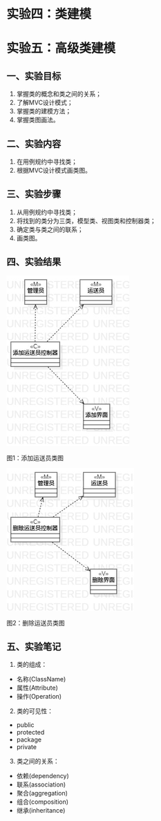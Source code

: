 # 实验四：类建模
# 实验五：高级类建模

## 一、实验目标
1. 掌握类的概念和类之间的关系；
2. 了解MVC设计模式；
3. 掌握类的建模方法；
4. 掌握类图画法。

## 二、实验内容
1. 在用例规约中寻找类；
2. 根据MVC设计模式画类图。

## 三、实验步骤
1. 从用例规约中寻找类；
2. 将找到的类分为三类，模型类、视图类和控制器类；
3. 确定类与类之间的联系；
4. 画类图。

## 四、实验结果

![ClassDiagram1](./ClassDiagram1.jpg)

图1：添加运送员类图

![ClassDiagram2](./ClassDiagram2.jpg)

图2：删除运送员类图

## 五、实验笔记
1. 类的组成：
- 名称(ClassName)
- 属性(Attribute)
- 操作(Operation)
2. 类的可见性：
- public
- protected
- package
- private
3. 类之间的关系：
- 依赖(dependency)
- 联系(association)
- 聚合(aggregation)
- 组合(composition)
- 继承(inheritance)


